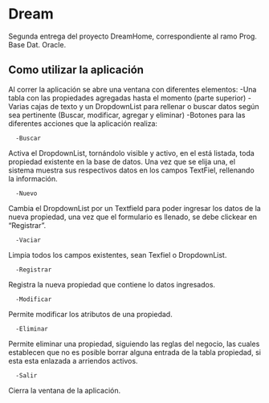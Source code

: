 # Dream
Segunda entrega del proyecto DreamHome, correspondiente al ramo Prog. Base Dat. Oracle.

Como utilizar la aplicación
---------------------------


Al correr la aplicación se abre una ventana con diferentes elementos:
  -Una tabla con las propiedades agregadas hasta el momento (parte superior)
  -Varias cajas de texto y un DropdownList para rellenar o buscar datos según sea pertinente (Buscar, modificar, agregar y eliminar)
  -Botones para las diferentes acciones que la aplicación realiza:
  
	  -Buscar
  Activa el DropdownList, tornándolo visible y activo, en el está listada, toda propiedad existente en la base de datos. Una vez que se elija una, el sistema muestra sus respectivos datos en los campos TextFiel, rellenando la información.
  
	  -Nuevo
  Cambia el DropdownList por un Textfield para poder ingresar los datos de la nueva propiedad, una vez que el formulario es llenado, se debe clickear en “Registrar”.
  
	  -Vaciar
  Limpia todos los campos existentes, sean Texfiel o DropdownList.
  
	  -Registrar
  Registra la nueva propiedad que contiene lo datos ingresados.
  
	  -Modificar
  Permite modificar los atributos de una propiedad.
  
	  -Eliminar
  Permite eliminar una propiedad, siguiendo las reglas del negocio, las cuales establecen que no es posible borrar alguna entrada de la tabla propiedad, si esta esta enlazada a arriendos activos.
  
	  -Salir
  Cierra la ventana de la aplicación.
